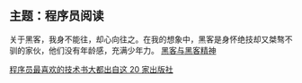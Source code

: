 ## 主题：程序员阅读

关于黑客，我身不能往，却心向往之。在我的想象中，黑客是身怀绝技却又桀骜不驯的家伙，他们没有年龄感，充满少年力。
[黑客与黑客精神](https://mp.weixin.qq.com/s?__biz=MjM5OTM4ODU4MA==&mid=2648812458&idx=1&sn=389f2e046a754da09645ad0e03142925&chksm=bf293f61885eb6775efba6708f3deb1dbeac7d182bc7f60752f42785f547a7b6d5b9e68a851d&scene=27#wechat_redirect)


[程序员最喜欢的技术书大都出自这 20 家出版社](https://mp.weixin.qq.com/s?__biz=MzI4NTE4MzMwOA==&mid=2651741950&idx=1&sn=1c6401735cfd47a9bb2d59ee2ae5bb2b&chksm=f00ae2ddc77d6bcbc2d36dac9de7bcf4b192a4838369cfd5270451620f056b7ffda4f50f9031&scene=21#wechat_redirect)


